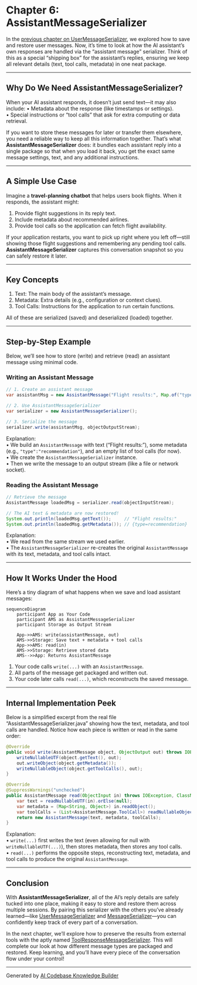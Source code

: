 # Chapter 6: AssistantMessageSerializer

In the [previous chapter on UserMessageSerializer](05_usermessageserializer_.md), we explored how to save and restore user messages. Now, it’s time to look at how the AI assistant’s own responses are handled via the “assistant message” serializer. Think of this as a special “shipping box” for the assistant’s replies, ensuring we keep all relevant details (text, tool calls, metadata) in one neat package.

---

## Why Do We Need AssistantMessageSerializer?

When your AI assistant responds, it doesn’t just send text—it may also include:
• Metadata about the response (like timestamps or settings).  
• Special instructions or “tool calls” that ask for extra computing or data retrieval.  

If you want to store these messages for later or transfer them elsewhere, you need a reliable way to keep all this information together. That’s what **AssistantMessageSerializer** does: it bundles each assistant reply into a single package so that when you load it back, you get the exact same message settings, text, and any additional instructions.

---

## A Simple Use Case

Imagine a **travel-planning chatbot** that helps users book flights. When it responds, the assistant might:  
1. Provide flight suggestions in its reply text.  
2. Include metadata about recommended airlines.  
3. Provide tool calls so the application can fetch flight availability.

If your application restarts, you want to pick up right where you left off—still showing those flight suggestions and remembering any pending tool calls. **AssistantMessageSerializer** captures this conversation snapshot so you can safely restore it later.

---

## Key Concepts

1. Text: The main body of the assistant’s message.  
2. Metadata: Extra details (e.g., configuration or context clues).  
3. Tool Calls: Instructions for the application to run certain functions.  

All of these are serialized (saved) and deserialized (loaded) together.

---

## Step-by-Step Example

Below, we’ll see how to store (write) and retrieve (read) an assistant message using minimal code.

### Writing an Assistant Message

```java
// 1. Create an assistant message
var assistantMsg = new AssistantMessage("Flight results:", Map.of("type","recommendation"), List.of());

// 2. Use AssistantMessageSerializer
var serializer = new AssistantMessageSerializer();

// 3. Serialize the message
serializer.write(assistantMsg, objectOutputStream);
```

Explanation:  
• We build an `AssistantMessage` with text (“Flight results:”), some metadata (e.g., `"type":"recommendation"`), and an empty list of tool calls (for now).  
• We create the `AssistantMessageSerializer` instance.  
• Then we write the message to an output stream (like a file or network socket).

### Reading the Assistant Message

```java
// Retrieve the message
AssistantMessage loadedMsg = serializer.read(objectInputStream);

// The AI text & metadata are now restored!
System.out.println(loadedMsg.getText());     // "Flight results:"
System.out.println(loadedMsg.getMetadata()); // {type=recommendation}
```

Explanation:  
• We read from the same stream we used earlier.  
• The `AssistantMessageSerializer` re-creates the original `AssistantMessage` with its text, metadata, and tool calls intact.

---

## How It Works Under the Hood

Here’s a tiny diagram of what happens when we save and load assistant messages:

```mermaid
sequenceDiagram
    participant App as Your Code
    participant AMS as AssistantMessageSerializer
    participant Storage as Output Stream

    App->>AMS: write(assistantMessage, out)
    AMS->>Storage: Save text + metadata + tool calls
    App->>AMS: read(in)
    AMS->>Storage: Retrieve stored data
    AMS-->>App: Returns AssistantMessage
```

1. Your code calls `write(...)` with an `AssistantMessage`.  
2. All parts of the message get packaged and written out.  
3. Your code later calls `read(...)`, which reconstructs the saved message.

---

## Internal Implementation Peek

Below is a simplified excerpt from the real file “AssistantMessageSerializer.java” showing how the text, metadata, and tool calls are handled. Notice how each piece is written or read in the same order:

```java
@Override
public void write(AssistantMessage object, ObjectOutput out) throws IOException {
    writeNullableUTF(object.getText(), out);
    out.writeObject(object.getMetadata());
    writeNullableObject(object.getToolCalls(), out);
}

@Override
@SuppressWarnings("unchecked")
public AssistantMessage read(ObjectInput in) throws IOException, ClassNotFoundException {
    var text = readNullableUTF(in).orElse(null);
    var metadata = (Map<String, Object>) in.readObject();
    var toolCalls = (List<AssistantMessage.ToolCall>) readNullableObject(in).orElseGet(List::of);
    return new AssistantMessage(text, metadata, toolCalls);
}
```

Explanation:  
• `write(...)` first writes the text (even allowing for null with `writeNullableUTF(...)`), then stores metadata, then stores any tool calls.  
• `read(...)` performs the opposite steps, reconstructing text, metadata, and tool calls to produce the original `AssistantMessage`.

---

## Conclusion

With **AssistantMessageSerializer**, all of the AI’s reply details are safely tucked into one place, making it easy to store and restore them across multiple sessions. By pairing this serializer with the others you’ve already learned—like [UserMessageSerializer](05_usermessageserializer_.md) and [MessageSerializer](04_messageserializer_.md)—you can confidently keep track of every part of a conversation.

In the next chapter, we’ll explore how to preserve the results from external tools with the aptly named [ToolResponseMessageSerializer](07_toolresponsemessageserializer_.md). This will complete our look at how different message types are packaged and restored. Keep learning, and you’ll have every piece of the conversation flow under your control!

---

Generated by [AI Codebase Knowledge Builder](https://github.com/The-Pocket/Tutorial-Codebase-Knowledge)
